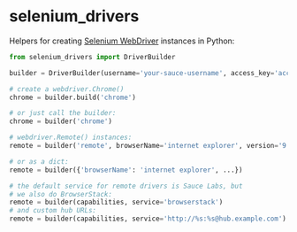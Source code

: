 # selenium_drivers
Helpers for creating [Selenium WebDriver] instances in Python:

```python
from selenium_drivers import DriverBuilder

builder = DriverBuilder(username='your-sauce-username', access_key='access-key')

# create a webdriver.Chrome()
chrome = builder.build('chrome')

# or just call the builder:
chrome = builder('chrome')

# webdriver.Remote() instances:
remote = builder('remote', browserName='internet explorer', version='9.0')

# or as a dict:
remote = builder({'browserName': 'internet explorer', ...})

# the default service for remote drivers is Sauce Labs, but
# we also do BrowserStack:
remote = builder(capabilities, service='browserstack')
# and custom hub URLs:
remote = builder(capabilities, service='http://%s:%s@hub.example.com')
```

[Selenium WebDriver]: http://selenium-python.readthedocs.org/en/latest/api.html
